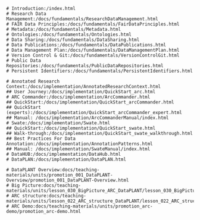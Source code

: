 ---
---

```Fundamentals
# Introduction:/index.html
# Research Data Management:/docs/fundamentals/ResearchDataManagement.html
# FAIR Data Principles:/docs/fundamentals/FairDataPrinciples.html
# Metadata:/docs/fundamentals/Metadata.html
# Ontologies:/docs/fundamentals/Ontologies.html
# Data Sharing:/docs/fundamentals/DataSharing.html
# Data Publications:/docs/fundamentals/DataPublications.html
# Data Management Plan:/docs/fundamentals/DataManagementPlan.html
# Version Control & Git:/docs/fundamentals/VersionControlGit.html
# Public Data Repositories:/docs/fundamentals/PublicDataRepositories.html
# Persistent Identifiers:/docs/fundamentals/PersistentIdentifiers.html
```

```Implementation within DataPLANT
# Annotated Research Context:/docs/implementation/AnnotatedResearchContext.html
## User Journey:/docs/implementation/QuickStart_arc.html
# ARC Commander:/docs/implementation/ArcCommander.html
## QuickStart:/docs/implementation/QuickStart_arcCommander.html
## QuickStart (experts):/docs/implementation/QuickStart_arcCommander_expert.html
## Manual: /docs/implementation/ArcCommanderManual/index.html
# Swate:/docs/implementation/Swate.html
## QuickStart:/docs/implementation/QuickStart_swate.html
## Walk-through:/docs/implementation/QuickStart_swate_walkthrough.html
## Best Practices For Data Annotation:/docs/implementation/AnnotationPatterns.html
## Manual: /docs/implementation/SwateManual/index.html
# DataHUB:/docs/implementation/DataHub.html
# DataPLAN:/docs/implementation/DataPLAN.html
```

<!-- ```FAQs
# Frequently Asked Questions:/docs/faqs/faqs.html
``` -->


```Teaching Materials
# DataPLANT Overview:docs/teaching-materials/units/promotion_001_DataPLANT-Overview/promotion_001_DataPLANT-Overview.html
# Big Picture:docs/teaching-materials/units/lesson_030_BigPicture_ARC_DataPLANT/lesson_030_BigPicture_ARC_DataPLANT.html
# ARC structure:docs/teaching-materials/units/lesson_022_ARC_structure_DataPLANT/lesson_022_ARC_structure_DataPLANT.html
# ARC Demo:docs/teaching-materials/units/promotion_arc-demo/promotion_arc-demo.html
```
